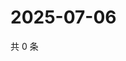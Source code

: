 # 2025-07-06

共 0 条

<!-- BEGIN ZHIHUQUESTIONS -->
<!-- 最后更新时间 Sun Jul 06 2025 17:11:10 GMT+0800 (China Standard Time) -->

<!-- END ZHIHUQUESTIONS -->
